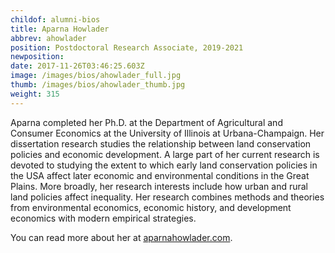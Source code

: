 ```yaml
---
childof: alumni-bios
title: Aparna Howlader
abbrev: ahowlader
position: Postdoctoral Research Associate, 2019-2021
newposition: 
date: 2017-11-26T03:46:25.603Z
image: /images/bios/ahowlader_full.jpg
thumb: /images/bios/ahowlader_thumb.jpg
weight: 315
---
```

Aparna completed her Ph.D. at the Department of Agricultural and Consumer Economics at the University of Illinois at Urbana-Champaign. Her dissertation research studies the relationship between land conservation policies and economic development. A large part of her current research is devoted to studying the extent to which early land conservation policies in the USA affect later economic and environmental conditions in the Great Plains. More broadly, her research interests include how urban and rural land policies affect inequality. Her research combines methods and theories from environmental economics, economic history, and development economics with modern empirical strategies.

You can read more about her at <a href="https://www.aparnahowlader.com/" target="_blank">aparnahowlader.com</a>.

